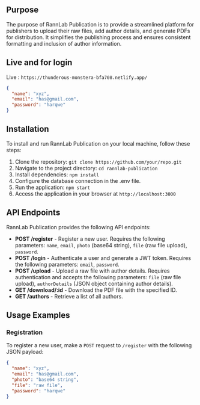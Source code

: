 ## Purpose

The purpose of RannLab Publication is to provide a streamlined platform for publishers to upload their raw files, add author details, and generate PDFs for distribution. It simplifies the publishing process and ensures consistent formatting and inclusion of author information.

## Live and for login

 Live : `https://thunderous-monstera-bfa708.netlify.app/`
```json
{
  "name": "xyz",
  "email": "has@gmail.com",
  "password": "harqwe"
}

```
## Installation

To install and run RannLab Publication on your local machine, follow these steps:

1. Clone the repository: `git clone https://github.com/your/repo.git`
2. Navigate to the project directory: `cd rannlab-publication`
3. Install dependencies: `npm install`
4. Configure the database connection in the .env file.
5. Run the application: `npm start`
6. Access the application in your browser at `http://localhost:3000`

## API Endpoints

RannLab Publication provides the following API endpoints:

- **POST /register** - Register a new user. Requires the following parameters: `name`, `email`, `photo` (base64 string), `file` (raw file upload), `password`.
- **POST /login** - Authenticate a user and generate a JWT token. Requires the following parameters: `email`, `password`.
- **POST /upload** - Upload a raw file with author details. Requires authentication and accepts the following parameters: `file` (raw file upload), `authorDetails` (JSON object containing author details).
- **GET /download/:id** - Download the PDF file with the specified ID.
- **GET /authors** - Retrieve a list of all authors.

## Usage Examples

### Registration

To register a new user, make a `POST` request to `/register` with the following JSON payload:

```json
{
  "name": "xyz",
  "email": "has@gmail.com",
  "photo": "base64 string",
  "file": "raw file",
  "password": "harqwe"
}
